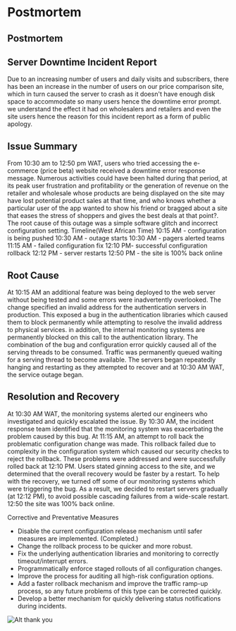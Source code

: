 # Postmortem

## Postmortem 




## Server Downtime Incident Report
Due to an increasing number of users and daily visits and subscribers, there has been an increase in the number of users on our price comparison site, which in turn caused the server to crash as it doesn't have enough disk space to accommodate so many users  hence the downtime error prompt. we understand the effect it had on wholesalers and retailers and even the site users hence the reason for this incident report as a form of public apology.




## Issue Summary
From 10:30 am to 12:50 pm WAT, users who tried accessing the e-commerce (price beta) website received a downtime error response message. Numerous activities could have been halted during that period, at its peak user frustration and profitability or the generation of revenue on the retailer and wholesale whose products are being displayed on the site may have lost potential product sales at that time, and who knows whether a particular user of the app wanted to show his friend or bragged about a site that eases the stress of shoppers and gives the best deals at that point?.  The root cause of this outage was a simple software glitch and incorrect configuration setting.
Timeline(West African Time)
10:15 AM - configuration is being pushed 
10:30 AM - outage starts 
10:30 AM - pagers alerted teams 
11:15 AM  - failed configuration fix
12:10  PM- successful configuration rollback
12:12  PM - server restarts 
12:50 PM  - the site is 100% back online 

## Root Cause
At 10:15 AM an additional feature was being deployed to the web server without being tested and some errors were inadvertently overlooked. The change specified an invalid address for the authentication servers in production. This exposed a bug in the authentication libraries which caused them to block permanently while attempting to resolve the invalid address to physical services. in addition, the internal monitoring systems are permanently blocked on this call to the authentication library. The combination of the bug and configuration error quickly caused all of the serving threads to be consumed. Traffic was permanently queued waiting for a serving thread to become available. The servers began repeatedly hanging and restarting as they attempted to recover and at 10:30 AM WAT, the service outage began.

## Resolution and Recovery
At 10:30 AM WAT, the monitoring systems alerted our engineers who investigated and quickly escalated the issue. By 10:30 AM, the incident response team identified that the monitoring system was exacerbating the problem caused by this bug.
At 11:15 AM, an attempt to roll back the problematic configuration change was made. This rollback failed due to complexity in the configuration system which caused our security checks to reject the rollback. These problems were addressed and were successfully rolled back at 12:10  PM.
Users stated ginning access to the site, and we determined that the overall recovery would be faster by a restart. To help with the recovery, we turned off some of our monitoring systems which were triggering the bug. As a result, we decided to restart servers gradually (at 12:12  PM), to avoid possible cascading failures from a wide-scale restart. 12:50 the site was 100% back online.

Corrective and Preventative Measures







* Disable the current configuration release mechanism until safer measures are implemented. (Completed.)
* Change the rollback process to be quicker and more robust.
* Fix the underlying authentication libraries and monitoring to correctly timeout/interrupt errors.
* Programmatically enforce staged rollouts of all configuration changes.
* Improve the process for auditing all high-risk configuration options.
* Add a faster rollback mechanism and improve the traffic ramp-up process, so any future problems of this type can be corrected quickly.
* Develop a better mechanism for quickly delivering status notifications during incidents.

![Alt thank you](https://www.shutterstock.com/image-vector/thank-you-hand-drawn-lettering-260nw-780491263.jpg)


